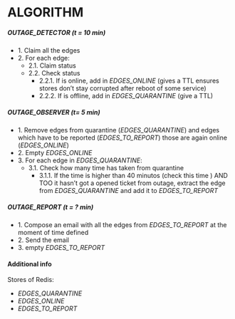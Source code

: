 # **ALGORITHM**
##### *OUTAGE_DETECTOR* (t = 10 min)
- 1\. Claim all the edges
- 2\. For each edge:
	- 2.1. Claim status
	- 2.2. Check status
		- 2.2.1. If is online, add in _EDGES_ONLINE_ (gives a TTL ensures stores don’t stay corrupted after reboot of some service)
		- 2.2.2. If is offline, add in _EDGES_QUARANTINE_ (give a TTL)

##### *OUTAGE_OBSERVER* (t= 5 min)
- 1\. Remove edges from quarantine (_EDGES_QUARANTINE_) and edges which have to be reported (_EDGES_TO_REPORT_) those are again online (_EDGES_ONLINE_)
- 2\. Empty _EDGES_ONLINE_
- 3\. For each edge in _EDGES_QUARANTINE_:
	- 3.1. Check how many time has taken from quarantine
		- 3.1.1. If the time is higher than 40 minutos (check this time ) AND TOO it hasn’t got a opened ticket from outage, extract the edge from _EDGES_QUARANTINE_ and add it to _EDGES_TO_REPORT_

##### *OUTAGE_REPORT* (t = ? min)
- 1\. Compose an email with all the edges from _EDGES_TO_REPORT_ at the moment of time defined
- 2\. Send the email
- 3\. empty _EDGES_TO_REPORT_

#### Additional info
Stores of Redis:
- _EDGES_QUARANTINE_
- _EDGES_ONLINE_
- _EDGES_TO_REPORT_
